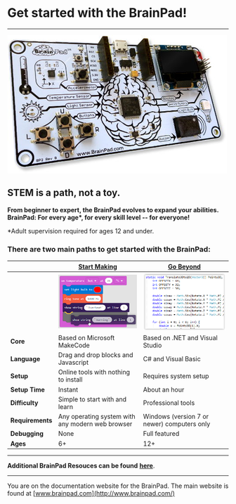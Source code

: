 # Get started with the BrainPad!
---
![BrainPad](images/production-brainpad.jpg)

## STEM is a path, not a toy.

**From beginner to expert, the BrainPad evolves to expand your abilities. BrainPad: For every age\*, for every skill level -- for everyone!**

\*Adult supervision required for ages 12 and under.

### There are two main paths to get started with the BrainPad:

|  | [Start Making](start-making/intro.md) | [Go Beyond](go-beyond/intro.md) |
|--|--|--|
|  | [![Block Code](images/makecode-blocks.png)](start-making/intro.md) | [![C# code](images/c-sharp-code.png)](go-beyond/intro.md) |
| **Core** | Based on Microsoft MakeCode | Based on .NET and Visual Studio |
| **Language** | Drag and drop blocks and Javascript | C# and Visual Basic |
| **Setup** | Online tools with nothing to install | Requires system setup |
| **Setup Time** | Instant | About an hour |
| **Difficulty** | Simple to start with and learn | Professional tools |
| **Requirements** | Any operating system with any modern web browser | Windows (version 7 or newer) computers only |
| **Debugging** | None | Full featured |
| **Ages** | 6+ | 12+ |

---
**Additional BrainPad Resouces can be found** [**here**](resources/intro.md).

---
You are on the documentation website for the BrainPad. The main website is found at [www.brainpad.com](http://www.brainpad.com/)
